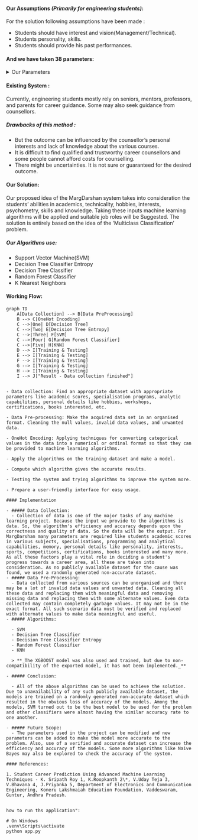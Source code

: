 
#### Our Assumptions **_(Primarily for engineering students)_**:

For the solution following assumptions have been made :

- Students should have interest and vision(Management/Technical).
- Students personality, skills.
- Students should provide his past performances.

#### And we have taken 38 parameters:

<details><summary>Our Parameters</summary>
  <p>

      * Academic percentage in Operating Systems
      * Academic percentage in Algorithms
      * Academic percentage in Programming Concepts
      * Academic percentage in Software Engineering
      * Academic percentage in Computer Networks
      * Academic percentage in Electronics Subjects
      * Academic percentage in Computer Architecture
      * Academic percentage in Mathematics
      * Academic percentage in Communication skills
      * Hours working per day
      * Logical quotient rating
      * Hackathons
      * Coding skills rating
      * Public speaking points
      * Can work for a longer time before the system?
      * Self-learning capability?
      * Extra-courses did
      * Certifications
      * Workshops
      * Talent tests taken?
      * Olympiads
      * Reading and Writing skills
      * Memory capability score
      * Interested subjects
      * Interested career area
      * Job/Higher Studies?
      * Type of company want to settle in?
      * Taken inputs from seniors or elders
      * Interested in games
      * Interested Type of Books
      * Salary Range Expected
      * In a Relationship?
      * Gentle or Tuff behaviour?
      * Management or Technical
      * Salary/work
      * Hard/Smart worker
      * Worked in teams ever?
      * Introvert

</p>
</details>

#### Existing System :

Currently, engineering students mostly rely on seniors, mentors, professors, and parents for career guidance. Some may also seek guidance from counsellors.

##### Drawbacks of this method :

- But the outcome can be influenced by the counsellor’s personal interests and lack of knowledge about the various courses.
- It is difficult to find qualified and trustworthy career counsellors and some people cannot afford costs for counselling.
- There might be uncertainties. It is not sure or guaranteed for the desired outcome.

#### Our Solution:

Our proposed idea of the MargDarshan system takes into consideration the students’ abilities in academics, technicality, hobbies, interests, psychometry, skills and knowledge. Taking these inputs machine learning algorithms will be applied and suitable job roles will be Suggested. The solution is entirely based on the idea of the ‘Multiclass Classification’ problem.

##### Our Algorithms use:

- Support Vector Machine(SVM)
- Decision Tree Classifier Entropy
- Decision Tree Classifier
- Random Forest Classifier
- K Nearest Neighbors

#### Working Flow:
```mermaid
graph TD
    A[Data Collection] --> B[Data PreProcessing]
    B --> C[OneHot Encoding]
    C -->|One| D[Decision Tree]
    C -->|Two| E[Decision Tree Entropy]
    C -->|Three| F[SVM]
    C -->|Four| G[Random Forest Classifier]
    C -->|Five| H[KNN]
    D --> I[Training & Testing]
    E --> I[Training & Testing]
    F --> I[Training & Testing]
    G --> I[Training & Testing]
    H --> I[Training & Testing]
    I --> J["Result - Data collection finished"]


- Data collection: Find an appropriate dataset with appropriate parameters like academic scores, specialisation programs, analytic capabilities, personal details like hobbies, workshops, certifications, books interested, etc.

- Data Pre-processing: Make the acquired data set in an organised format. Cleaning the null values, invalid data values, and unwanted data.

- OneHot Encoding: Applying techniques for converting categorical values in the data into a numerical or ordinal format so that they can be provided to machine learning algorithms.

- Apply the algorithms on the training dataset and make a model.

- Compute which algorithm gives the accurate results.

- Testing the system and trying algorithms to improve the system more.

- Prepare a user-friendly interface for easy usage.

#### Implementation

- ##### Data Collection:
  - Collection of data is one of the major tasks of any machine learning project. Because the input we provide to the algorithms is data. So, the algorithm's efficiency and accuracy depends upon the correctness and quality of data. So the data will be the output. For MargDarshan many parameters are required like students academic scores in various subjects, specialisations, programming and analytical capabilities, memory, personal details like personality, interests, sports, competitions, certifications, books interested and many more. As all these factors play a vital role in deciding a student's progress towards a career area, all these are taken into consideration. As no publicly available dataset for the cause was found, we used a randomly generated non-accurate dataset.
- ##### Data Pre-Processing:
  - Data collected from various sources can be unorganised and there may be a lot of invalid data values and unwanted data. Cleaning all these data and replacing them with meaningful data and removing missing data and replacing them with some alternate values. Even data collected may contain completely garbage values. It may not be in the exact format. All such scenario data must be verified and replaced with alternate values to make data meaningful and useful.
- ##### Algorithms:

  - SVM
  - Decision Tree Classifier
  - Decision Tree Classifier Entropy
  - Random Forest Classifier
  - KNN

  > **_The XGBOOST model was also used and trained, but due to non-compatibility of the exported model, it has not been implemented._**

- ##### Conclusion:

  - All of the above algorithms can be used to achieve the solution. Due to unavailability of any such publicly available dataset, the models are trained on a randomly generated non-accurate dataset which resulted in the obvious loss of accuracy of the models. Among the models, SVM turned out to be the best model to be used for the problem and other classifiers were almost having the similar accuracy rate to one another.

- ##### Future Scope:
  - The parameters used in the project can be modified and new parameters can be added to make the model more accurate to the problem. Also, use of a verified and accurate dataset can increase the efficiency and accuracy of the models. Some more algorithms like Naive Bayes may also be explored to check the accuracy of the system.

#### References:

1. Student Career Prediction Using Advanced Machine Learning Techniques - K. Sripath Roy 1, K.Roopkanth 2\*, V.Uday Teja 3, V.Bhavana 4, J.Priyanka 5, Department of Electronics and Communication Engineering, Koneru Lakshmaiah Education Foundation, Vaddeswaram, Guntur, Andhra Pradesh.


how to run ths application":

# On Windows
.venv\Scripts\activate
python app.py
